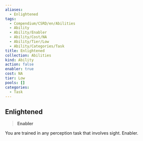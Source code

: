 ```yaml
---
aliases:
  - Enlightened
tags:
  - Compendium/CSRD/en/Abilities
  - Ability
  - Ability/Enabler
  - Ability/Cost/NA
  - Ability/Tier/Low
  - Ability/Categories/Task
title: Enlightened
collection: Abilities
kind: Ability
action: false
enabler: true
cost: NA
tier: Low
pools: []
categories:
  - Task
---
```

## Enlightened  
>**Enabler**
  
You are trained in any perception task that involves sight. Enabler.